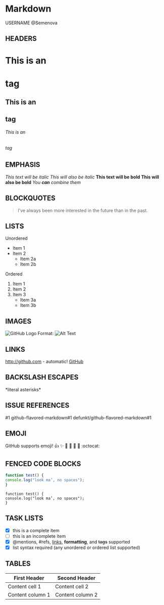 # Markdown
USERNAME @Semenova

## HEADERS
# This is an <h1> tag
## This is an <h2> tag
###### This is an <h6> tag
  
## EMPHASIS
*This text will be italic*
_This will also be italic_
**This text will be bold**
__This will also be bold__
*You **can** combine them*

## BLOCKQUOTES
> I’ve always been more interested
> in the future than in the past.

## LISTS
Unordered
* Item 1
* Item 2
   * Item 2a
   * Item 2b
   
Ordered
1. Item 1
2. Item 2
3. Item 3
    * Item 3a
    * Item 3b

## IMAGES
![GitHub Logo](https://upload.wikimedia.org/wikipedia/commons/6/6f/Einstein-formal_portrait-35.jpg)
Format: ![Alt Text](https://upload.wikimedia.org/wikipedia/commons/6/6f/Einstein-formal_portrait-35.jpg)

## LINKS
http://github.com - automatic!
[GitHub](http://github.com)

## BACKSLASH ESCAPES
\*literal asterisks\*

## ISSUE REFERENCES
#1
github-flavored-markdown#1
defunkt/github-flavored-markdown#1

## EMOJI
GitHub supports emoji!
:+1: :sparkles: :camel: :tada:
:rocket: :metal: :octocat:

## FENCED CODE BLOCKS
```javascript
function test() {
console.log("look ma’, no spaces");
}
```
```
function test() {
console.log("look ma’, no spaces");
}
```

## TASK LISTS
- [x] this is a complete item
- [ ] this is an incomplete item
- [x] @mentions, #refs, [links](),
**formatting**, and <del>tags</del>
supported
- [x] list syntax required (any
unordered or ordered list
supported)

## TABLES
First Header | Second Header
------------ | -------------
Content cell 1 | Content cell 2
Content column 1 | Content column 2
